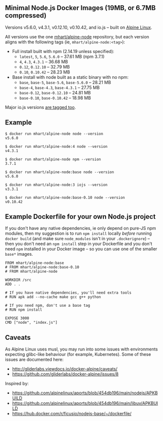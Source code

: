 Minimal Node.js Docker Images (19MB, or 6.7MB compressed)
---------------------------------------------------------

Versions v5.6.0, v4.3.1, v0.12.10, v0.10.42, and io.js – built on [Alpine Linux](https://alpinelinux.org/).

All versions use the one [mhart/alpine-node](https://hub.docker.com/r/mhart/alpine-node/) repository,
but each version aligns with the following tags (ie, `mhart/alpine-node:<tag>`):

- Full install built with npm (2.14.19 unless specified):
  - `latest`, `5`, `5.6`, `5.6.0` – 37.61 MB (npm 3.7.1)
  - `4`, `4.3`, `4.3.1` – 36.68 MB
  - `0.12`, `0.12.10` – 32.79 MB
  - `0.10`, `0.10.42` – 28.23 MB
- Base install with node built as a static binary with no npm:
  - `base`, `base-5`, `base-5.6`, `base-5.6.0` – 28.21 MB
  - `base-4`, `base-4.3`, `base-4.3.1` – 27.75 MB
  - `base-0.12`, `base-0.12.10` – 24.81 MB
  - `base-0.10`, `base-0.10.42` – 18.98 MB

Major io.js versions [are tagged too](https://hub.docker.com/r/mhart/alpine-node/tags/).

Example
-------

    $ docker run mhart/alpine-node node --version
    v5.6.0

    $ docker run mhart/alpine-node:4 node --version
    v4.3.1

    $ docker run mhart/alpine-node npm --version
    3.7.1

    $ docker run mhart/alpine-node:base node --version
    v5.6.0

    $ docker run mhart/alpine-node:3 iojs --version
    v3.3.1

    $ docker run mhart/alpine-node:base-0.10 node --version
    v0.10.42

Example Dockerfile for your own Node.js project
-----------------------------------------------

If you don't have any native dependencies, ie only depend on pure-JS npm
modules, then my suggestion is to run `npm install` locally *before* running
`docker build` (and make sure `node_modules` isn't in your `.dockerignore`) –
then you don't need an `npm install` step in your Dockerfile and you don't need
`npm` installed in your Docker image – so you can use one of the smaller
`base*` images.

    FROM mhart/alpine-node:base
    # FROM mhart/alpine-node:base-0.10
    # FROM mhart/alpine-node

    WORKDIR /src
    ADD . .

    # If you have native dependencies, you'll need extra tools
    # RUN apk add --no-cache make gcc g++ python

    # If you need npm, don't use a base tag
    # RUN npm install

    EXPOSE 3000
    CMD ["node", "index.js"]

Caveats
-------

As Alpine Linux uses musl, you may run into some issues with environments
expecting glibc-like behaviour (for example, Kubernetes). Some of these issues
are documented here:

- http://gliderlabs.viewdocs.io/docker-alpine/caveats/
- https://github.com/gliderlabs/docker-alpine/issues/8

Inspired by:

- https://github.com/alpinelinux/aports/blob/454db196/main/nodejs/APKBUILD
- https://github.com/alpinelinux/aports/blob/454db196/main/libuv/APKBUILD
- https://hub.docker.com/r/ficusio/nodejs-base/~/dockerfile/
